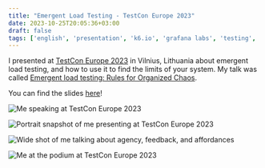 ```yaml
---
title: "Emergent Load Testing - TestCon Europe 2023"
date: 2023-10-25T20:05:36+03:00
draft: false
tags: ['english', 'presentation', 'k6.io', 'grafana labs', 'testing', 'observability']
---
```

I presented at [TestCon Europe 2023](https://testcon.lt/) in Vilnius, Lithuania about emergent load testing, and how to use it to find the limits of your system. My talk was called [Emergent load testing: Rules for Organized Chaos](https://events.pinetool.ai/3078/#sessions/100686?referrer%5Bpathname%5D=%2Fsessions&referrer%5Bsearch%5D=&referrer%5Btitle%5D=Sessions).

You can find the slides [here](https://slides.nicolevanderhoeven.com/2023-emergent-load-testing-testconeu/)!

![Me speaking at TestCon Europe 2023](/assets/JUJ_0079.jpg)

![Portrait snapshot of me presenting at TestCon Europe 2023](/assets/JUJ_0102.jpg)

![Wide shot of me talking about agency, feedback, and affordances](/assets/JUJ_0193.jpg)

![Me at the podium at TestCon Europe 2023](/assets/JUJ_0208.jpg)